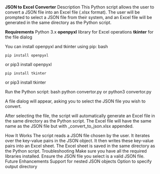 **JSON to Excel Converter**
Description
This Python script allows the user to convert a JSON file into an Excel file (.xlsx format). The user will be prompted to select a JSON file from their system, and an Excel file will be generated in the same directory as the Python script.

**Requirements**
Python 3.x
**openpyxl** library for Excel operations
**tkinter** for the file dialog

You can install openpyxl and tkinter using pip:
bash

    pip install openpyxl
  or
    pip3 install openpyxl

    pip install tkinter
  or
    pip3 install tkinter

Run the Python script:
bash
    python convertor.py
  or
    python3 convertor.py
    
A file dialog will appear, asking you to select the JSON file you wish to convert.

After selecting the file, the script will automatically generate an Excel file in the same directory as the Python script. The Excel file will have the same name as the JSON file but with _convert_to_json.xlsx appended.

How It Works
The script reads a JSON file chosen by the user.
It iterates over the key-value pairs in the JSON object.
It then writes these key-value pairs into an Excel sheet.
The Excel sheet is saved in the same directory as the Python script.
Troubleshooting
Make sure you have all the required libraries installed.
Ensure the JSON file you select is a valid JSON file.
Future Enhancements
Support for nested JSON objects
Option to specify output directory
